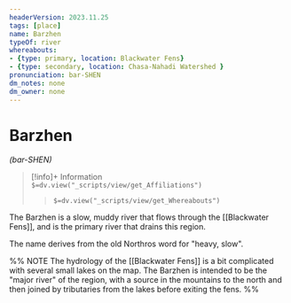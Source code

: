 ```yaml
---
headerVersion: 2023.11.25
tags: [place]
name: Barzhen
typeOf: river
whereabouts: 
- {type: primary, location: Blackwater Fens}
- {type: secondary, location: Chasa-Nahadi Watershed }
pronunciation: bar-SHEN
dm_notes: none
dm_owner: none
---
```

# Barzhen
*(bar-SHEN)*
>[!info]+ Information  
> `$=dv.view("_scripts/view/get_Affiliations")`  
>> `$=dv.view("_scripts/view/get_Whereabouts")`

The Barzhen is a slow, muddy river that flows through the [[Blackwater Fens]], and is the primary river that drains this region.

The name derives from the old Northros word for "heavy, slow".

%% NOTE
The hydrology of the [[Blackwater Fens]] is a bit complicated with several small lakes on the map. The Barzhen is intended to be the "major river" of the region, with a source in the mountains to the north and then joined by tributaries from the lakes before exiting the fens.
%%